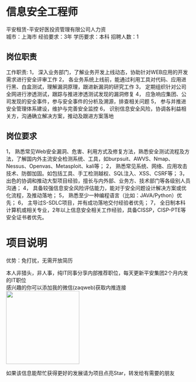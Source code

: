 # 信息安全工程师
平安租赁-平安好医投资管理有限公司人力资  
城市：上海市 经验要求：3年 学历要求：本科  招聘人数：1

## 岗位职责
工作职责:
 1，  深入业务部门，了解业务开发上线动态，协助针对WEB应用的开发需求进行安全评审工作
 2，  各业务系统上线前，能通过利用工具对代码、应用进行黑、白盒测试，理解漏洞原理，跟进新漏洞的研究工作
 3，  定期组织针对公司全网进行渗透测试，跟踪与推进渗透测试发现的漏洞修复
 4，  应急响应集团、公司发现的安全事件，参与安全事件的分析及溯源，排查相关问题
 5，  参与并推进安全管理体系建设，维护与完善安全监控
 6，  识别信息安全风险，协调各利益相关方，沟通确立解决方案，推动及跟进方案落地

## 岗位要求
1，	熟悉常见Web安全漏洞、危害、利用方式及修复方法，熟悉安全测试流程及方法，了解国内外主流安全检测系统、工具，如burpsuit、AWVS、Nmap、Nessus、Openvas、Metasploit、kali等；
 2，	熟悉常见系统、网络、应用攻击技术、防御加固。如包括工具、手工检测越权、SQL注入、XSS、CSRF等；
 3，	出色的协调和推动大型项目经验，擅长与内外部、业务方、技术部门等各级别人员沟通；
 4，	具备较强信息安全风险评估能力，能对于安全问题设计解决方案或优化流程，及推动落地；
 5，	熟悉至少一种编程语言（比如：JAVA/Python）优先；
 6，  主导过S-SDLC项目，并有成功落地交付经验者优先；
 7，  全日制本科计算机或相关专业，2年以上信息安全相关工作经验，具备CISSP，CISP-PTE等安全证书者优先。

# 项目说明

优势：免打扰，无需开放简历

本人非猎头，非人事，纯IT同事分享内部推荐职位，每天更新平安集团2个月内发的IT职位  
感兴趣的你可以添加我的微信(zaqweb)获取内推连接  
<img src="https://github.com/zaqweb/PA-IT-JOBS/blob/master/WechatICode.jpeg"  height="200" width="200">

如果该信息能帮忙获得更好的发展请为项目点亮Star，转发给有需要的朋友




